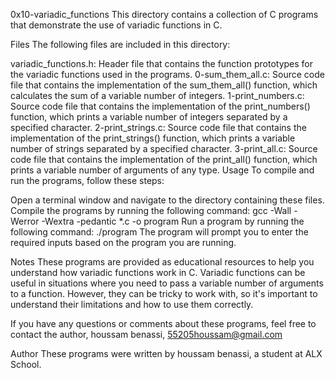 0x10-variadic_functions
This directory contains a collection of C programs that demonstrate the use of variadic functions in C.

Files
The following files are included in this directory:

variadic_functions.h: Header file that contains the function prototypes for the variadic functions used in the programs.
0-sum_them_all.c: Source code file that contains the implementation of the sum_them_all() function, which calculates the sum of a variable number of integers.
1-print_numbers.c: Source code file that contains the implementation of the print_numbers() function, which prints a variable number of integers separated by a specified character.
2-print_strings.c: Source code file that contains the implementation of the print_strings() function, which prints a variable number of strings separated by a specified character.
3-print_all.c: Source code file that contains the implementation of the print_all() function, which prints a variable number of arguments of any type.
Usage
To compile and run the programs, follow these steps:

Open a terminal window and navigate to the directory containing these files.
Compile the programs by running the following command: gcc -Wall -Werror -Wextra -pedantic *.c -o program
Run a program by running the following command: ./program
The program will prompt you to enter the required inputs based on the program you are running.

Notes
These programs are provided as educational resources to help you understand how variadic functions work in C. Variadic functions can be useful in situations where you need to pass a variable number of arguments to a function. However, they can be tricky to work with, so it's important to understand their limitations and how to use them correctly.

If you have any questions or comments about these programs, feel free to contact the author, houssam benassi, 55205houssam@gmail.com

Author
These programs were written by houssam benassi, a student at ALX School.